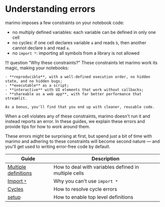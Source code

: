# Understanding errors

marimo imposes a few constraints on your notebook code:

* no multiply defined variables: each variable can be defined in only one cell
* no cycles: if one cell declares variable `a` and reads `b`, then another cannot declare `b` and read `a`.
* no `import *`: importing all symbols from a library is not allowed

!!! question "Why these constraints?"
    These constraints let marimo work its magic, making your notebooks:

    - **reproducible**, with a well-defined execution order, no hidden state, and no hidden bugs;
    - **executable** as a script;
    - **interactive** with UI elements that work without callbacks;
    - **shareable as a web app**, with far better performance that streamlit.

    As a bonus, you'll find that you end up with cleaner, reusable code.

When a cell violates any of these constraints, marimo doesn't run it and instead
reports an error. In these guides, we explain these errors and provide tips for
how to work around them.

These errors might be surprising at first, but spend just a
bit of time with marimo and adhering to these constraints will become second nature — and you'll get used to writing error-free code by default.

| Guide | Description |
|-------|-------------|
| [Multiple definitions](multiple_definitions.md) | How to deal with variables defined in multiple cells |
| [Import `*`](import_star.md) | Why you can't use `import *` |
| [Cycles](cycles.md) | How to resolve cycle errors |
| [setup](setup.md) | How to enable top level definitions |
